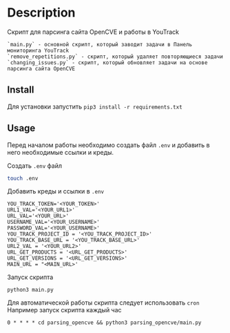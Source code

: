 # Description
Скрипт для парсинга сайта OpenCVE и работы в YouTrack
```
`main.py` - основной скрипт, который заводит задачи в Панель мониторинга YouTrack
`remove_repetitions.py` - скрипт, который удаляет повторяющиеся задачи
`changing_issues.py` - скрипт, который обновляет задачи на основе парсинга сайта OpenCVE
```

## Install
Для установки запустить 
```pip3 install -r requirements.txt```

## Usage
Перед началом работы необходимо создать файл `.env` и добавить в него необходимые ссылки и креды.

Создать `.env` файл

```sh
touch .env
```

Добавить креды и ссылки в `.env`

```
YOU_TRACK_TOKEN='<YOUR_TOKEN>'
URL1_VAL='<YOUR_URL1>'
URL_VAL='<YOUR_URL>'
USERNAME_VAL='<YOUR_USERNAME>'
PASSWORD_VAL='<YOUR_USERNAME>'
YOU_TRACK_PROJECT_ID = '<YOU_TRACK_PROJECT_ID>'
YOU_TRACK_BASE_URL = '<YOU_TRACK_BASE_URL>'
URL2_VAL = '<YOUR_URL2>'
URL_GET_PRODUCTS = '<URL_GET_PRODUCTS>'
URL_GET_VERSIONS = '<URL_GET_VERSIONS>'
MAIN_URL = "<MAIN_URL>'
```

Запуск скрипта
```
python3 main.py
```


Для автоматической работы скрипта следует использовать `cron`
Например запуск скрипта каждый час
```
0 * * * * cd parsing_opencve && python3 parsing_opencve/main.py 
```


